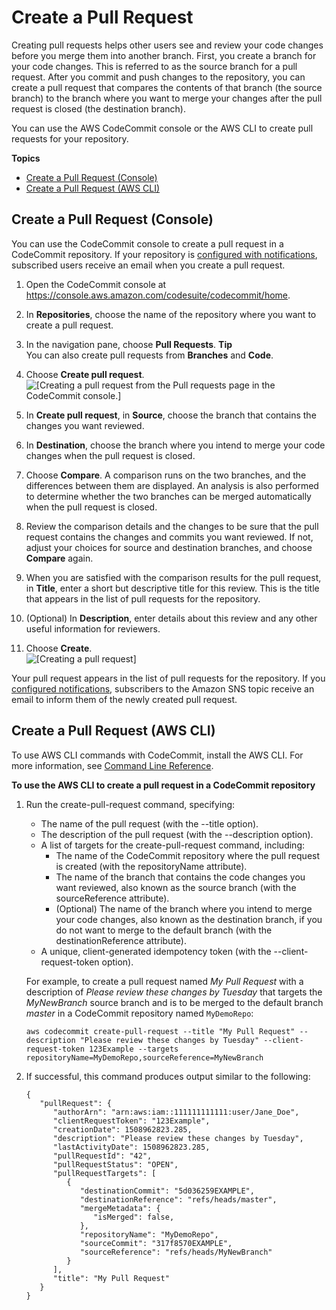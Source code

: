 # Create a Pull Request<a name="how-to-create-pull-request"></a>

Creating pull requests helps other users see and review your code changes before you merge them into another branch\. First, you create a branch for your code changes\. This is referred to as the source branch for a pull request\. After you commit and push changes to the repository, you can create a pull request that compares the contents of that branch \(the source branch\) to the branch where you want to merge your changes after the pull request is closed \(the destination branch\)\. 

You can use the AWS CodeCommit console or the AWS CLI to create pull requests for your repository\. 

**Topics**
+ [Create a Pull Request \(Console\)](#how-to-create-pull-request-console)
+ [Create a Pull Request \(AWS CLI\)](#how-to-create-pull-request-cli)

## Create a Pull Request \(Console\)<a name="how-to-create-pull-request-console"></a>

You can use the CodeCommit console to create a pull request in a CodeCommit repository\. If your repository is [configured with notifications](how-to-repository-email.md), subscribed users receive an email when you create a pull request\.

1. Open the CodeCommit console at [https://console\.aws\.amazon\.com/codesuite/codecommit/home](https://console.aws.amazon.com/codesuite/codecommit/home)\.

1. In **Repositories**, choose the name of the repository where you want to create a pull request\. 

1. In the navigation pane, choose **Pull Requests**\.
**Tip**  
You can also create pull requests from **Branches** and **Code**\.

1. Choose **Create pull request**\.   
![\[Creating a pull request from the Pull requests page in the CodeCommit console.\]](http://docs.aws.amazon.com/codecommit/latest/userguide/images/codecommit-pull-request-view.png)

1. In **Create pull request**, in **Source**, choose the branch that contains the changes you want reviewed\. 

1. In **Destination**, choose the branch where you intend to merge your code changes when the pull request is closed\. 

1. Choose **Compare**\. A comparison runs on the two branches, and the differences between them are displayed\. An analysis is also performed to determine whether the two branches can be merged automatically when the pull request is closed\.

1. Review the comparison details and the changes to be sure that the pull request contains the changes and commits you want reviewed\. If not, adjust your choices for source and destination branches, and choose **Compare** again\.

1. When you are satisfied with the comparison results for the pull request, in **Title**, enter a short but descriptive title for this review\. This is the title that appears in the list of pull requests for the repository\. 

1. \(Optional\) In **Description**, enter details about this review and any other useful information for reviewers\.

1. Choose **Create**\.  
![\[Creating a pull request\]](http://docs.aws.amazon.com/codecommit/latest/userguide/images/codecommit-pull-request-create.png)

Your pull request appears in the list of pull requests for the repository\. If you [configured notifications](how-to-repository-email.md), subscribers to the Amazon SNS topic receive an email to inform them of the newly created pull request\.

## Create a Pull Request \(AWS CLI\)<a name="how-to-create-pull-request-cli"></a>

To use AWS CLI commands with CodeCommit, install the AWS CLI\. For more information, see [Command Line Reference](cmd-ref.md)\. 

**To use the AWS CLI to create a pull request in a CodeCommit repository**

1. Run the create\-pull\-request command, specifying:
   + The name of the pull request \(with the \-\-title option\)\.
   + The description of the pull request \(with the \-\-description option\)\.
   + A list of targets for the create\-pull\-request command, including:
     + The name of the CodeCommit repository where the pull request is created \(with the repositoryName attribute\)\.
     + The name of the branch that contains the code changes you want reviewed, also known as the source branch \(with the sourceReference attribute\)\.
     + \(Optional\) The name of the branch where you intend to merge your code changes, also known as the destination branch, if you do not want to merge to the default branch \(with the destinationReference attribute\)\.
   + A unique, client\-generated idempotency token \(with the \-\-client\-request\-token option\)\. 

   For example, to create a pull request named *My Pull Request* with a description of *Please review these changes by Tuesday* that targets the *MyNewBranch* source branch and is to be merged to the default branch *master* in a CodeCommit repository named `MyDemoRepo`:

   ```
   aws codecommit create-pull-request --title "My Pull Request" --description "Please review these changes by Tuesday" --client-request-token 123Example --targets repositoryName=MyDemoRepo,sourceReference=MyNewBranch 
   ```

1. If successful, this command produces output similar to the following:

   ```
   {
      "pullRequest": { 
         "authorArn": "arn:aws:iam::111111111111:user/Jane_Doe",
         "clientRequestToken": "123Example",
         "creationDate": 1508962823.285,
         "description": "Please review these changes by Tuesday",
         "lastActivityDate": 1508962823.285,
         "pullRequestId": "42",
         "pullRequestStatus": "OPEN",
         "pullRequestTargets": [ 
            { 
               "destinationCommit": "5d036259EXAMPLE",
               "destinationReference": "refs/heads/master",
               "mergeMetadata": { 
                  "isMerged": false,
               },
               "repositoryName": "MyDemoRepo",
               "sourceCommit": "317f8570EXAMPLE",
               "sourceReference": "refs/heads/MyNewBranch"
            }
         ],
         "title": "My Pull Request"
      }
   }
   ```